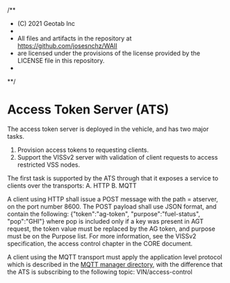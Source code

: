 /**
* (C) 2021 Geotab Inc
*
* All files and artifacts in the repository at https://github.com/josesnchz/WAII
* are licensed under the provisions of the license provided by the LICENSE file in this repository.
*
**/

# Access Token Server (ATS)

The access token server is deployed in the vehicle, and has two major tasks.

1. Provision access tokens to requesting clients.
2. Support the VISSv2 server with validation of client requests to access restricted VSS nodes.

The first task is supported by the ATS through that it exposes a service to clients over the transports:
A. HTTP
B. MQTT

A client using HTTP shall issue a POST message with the path = atserver, on the port number 8600.
The POST payload shall use JSON format, and contain the following:
{"token":"ag-token", "purpose":"fuel-status", "pop":"GHI"}
where pop is included only if a key was present in AGT request, the token value must be replaced by the AG token, and purpose must be on the Purpose list. For more information, see the VISSv2 specification, the access control chapter in the CORE document.

A client using the MQTT transport must apply the application level protocol which is described in the <a href="https://github.com/josesnchz/WAII/tree/master/server/mqtt_mgr">MQTT manager directory</a>, with the difference that the ATS is subscribing to the following topic:
VIN/access-control



